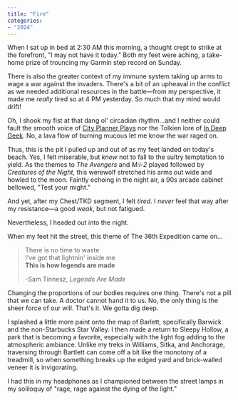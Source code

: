 ```yaml
---
title: "Fire"
categories:
- "2024"
---
```


When I sat up in bed at 2:30 AM this morning, a thought crept to strike at the forefront, "I may not have it today."  Both my feet were aching, a take-home prize of trouncing my Garmin step record on Sunday.  

There is also the greater context of my immune system taking up arms to wage a war against the invaders.  There's a bit of an upheaval in the conflict as we needed additional resources in the battle—from my perspective, it made me *really* tired so at 4 PM yesterday.  So much that my mind would drift!  

Oh, I shook my fist at that dang ol' circadian rhythm...and I neither could fault the smooth voice of [City Planner Plays](https://www.youtube.com/@CityPlannerPlays) nor the Tolkien lore of [In Deep Geek](https://www.youtube.com/watch?v=suB7Sw6YB48&list=PLVTclEEyY1SKFumpT86h-y6jikkEUKIAH).  No, a lava flow of burning mucous let me know the war raged on.

Thus, this is the pit I pulled up and out of as my feet landed on today's beach.  Yes, I felt miserable, but *knew* not to fall to the sultry temptation to yield.  As the themes to *The Avengers* and *M:i-2* played followed by *Creatures of the Night*, this werewolf stretched his arms out wide and howled to the moon.  Faintly echoing in the night air, a 90s arcade cabinet bellowed, "Test your might."  

And yet, after my Chest/TKD segment, I felt *tired*.  I *never* feel that way after my resistance—a good *weak*, but not fatigued.

Nevertheless, I headed out into the night.

When my feet hit the street, this theme of The 36th Expedition came on...

> There is no time to waste  
I've got that lightnin' inside me  
**This is how legends are made** 
>  
> -Sam Tinnesz, *Legends Are Made*

Changing the proportions of our bodies requires one thing.  There's not a pill that we can take.  A doctor cannot hand it to us.  No, the only thing is the sheer force of our will.  That's it.  We gotta dig deep. 

I splashed a little more paint onto the map of Barlett, specifically Barwick and the non-Starbucks Star Valley.  I then made a return to Sleepy Hollow, a park that is becoming a favorite, especially with the light fog adding to the atmospheric ambiance.  Unlike my treks in Williams, Sitka, and Anchorage, traversing through Bartlett can come off a bit like the monotony of a treadmill, so when something breaks up the edged yard and brick-walled veneer it is invigorating.

I had this in my headphones as I championed between the street lamps in my soliloquy of "rage, rage against the dying of the light."

